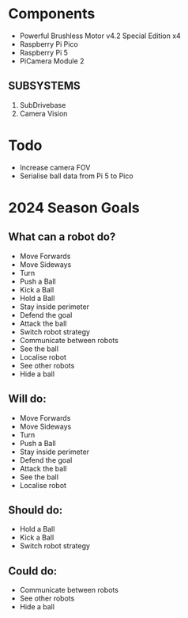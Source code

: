 # Components
- Powerful Brushless Motor v4.2 Special Edition x4
- Raspberry Pi Pico
- Raspberry Pi 5
- PiCamera Module 2

## **SUBSYSTEMS**
1. SubDrivebase
2. Camera Vision

# Todo
- Increase camera FOV
- Serialise ball data from Pi 5 to Pico

# 2024 Season Goals
## What can a robot do?
- Move Forwards
- Move Sideways
- Turn
- Push a Ball
- Kick a Ball
- Hold a Ball
- Stay inside perimeter
- Defend the goal
- Attack the ball
- Switch robot strategy
- Communicate between robots
- See the ball
- Localise robot
- See other robots
- Hide a ball

## Will do:
- Move Forwards
- Move Sideways
- Turn
- Push a Ball
- Stay inside perimeter
- Defend the goal
- Attack the ball
- See the ball
- Localise robot

## Should do:
- Hold a Ball
- Kick a Ball
- Switch robot strategy

## Could do:
- Communicate between robots
- See other robots
- Hide a ball


